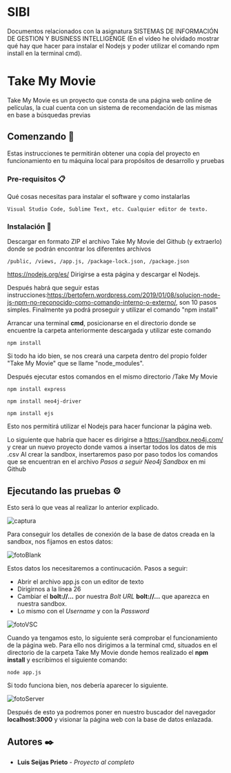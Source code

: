 # SIBI
Documentos relacionados con la asignatura SISTEMAS DE INFORMACIÓN DE GESTION Y BUSINESS INTELLIGENGE
(En el vídeo he olvidado mostrar qué hay que hacer para instalar el Nodejs y poder utilizar el comando npm install en la terminal cmd).
# Take My Movie

Take My Movie es un proyecto que consta de una página web online de películas, la cual cuenta con un sistema de recomendación de las mismas en base a búsquedas previas

## Comenzando 🚀

Estas instrucciones te permitirán obtener una copia del proyecto en funcionamiento en tu máquina local para propósitos de desarrollo y pruebas


### Pre-requisitos 📋

Qué cosas necesitas para instalar el software y como instalarlas

```
Visual Studio Code, Sublime Text, etc. Cualquier editor de texto.
```

### Instalación 🔧

Descargar en formato ZIP el archivo Take My Movie del Github (y extraerlo) donde se podrán encontrar los diferentes archivos

```
/public, /views, /app.js, /package-lock.json, /package.json
```
https://nodejs.org/es/ Dirigirse a esta página y descargar el Nodejs.

Después habrá que seguir estas instrucciones:https://bertofern.wordpress.com/2019/01/08/solucion-node-js-npm-no-reconocido-como-comando-interno-o-externo/, son 10 pasos simples.
Finalmente ya podrá proseguir y utilizar el comando "npm install"

Arrancar una terminal **cmd**, posicionarse en el directorio donde se encuentre la carpeta anteriormente descargada y utilizar este comando

```
npm install
```
 

Si todo ha ido bien, se nos creará una carpeta dentro del propio folder "Take My Movie" que se llame "node_modules".

Después ejecutar estos comandos en el mismo directorio /Take My Movie
```
npm install express
```

```
npm install neo4j-driver
```
```
npm install ejs
```


Esto nos permitirá utilizar el Nodejs para hacer funcionar la página web.

Lo siguiente que habría que hacer es dirigirse a https://sandbox.neo4j.com/ y crear un nuevo proyecto donde vamos a insertar todos los datos de mis .csv
Al crear la sandbox, insertaremos paso por paso todos los comandos que se encuentran en el archivo *Pasos a seguir Neo4j Sandbox* en mi Github

## Ejecutando las pruebas ⚙️

Esto será lo que veas al realizar lo anterior explicado.


![captura](imágenesReadme/captura.PNG)

Para conseguir los detalles de conexión de la base de datos creada en la sandbox, nos fijamos en estos datos:


![fotoBlank](imágenesReadme/fotoBlank.PNG)


Estos datos los necesitaremos a continucación. Pasos a seguir:
* Abrir el archivo app.js con un editor de texto
* Dirigirnos a la línea 26
* Cambiar el **bolt://...** por nuestra _Bolt URL_ **bolt://...** que aparezca en nuestra sandbox.
* Lo mismo con el _Username_ y con la _Password_

![fotoVSC](imágenesReadme/fotoVSC.PNG)

Cuando ya tengamos esto, lo siguiente será comprobar el funcionamiento de la página web. Para ello nos dirigimos a la terminal cmd, situados en el directorio de la carpeta Take My Movie donde hemos realizado el **npm install** y escribimos el siguiente comando:
```
node app.js
```
Si todo funciona bien, nos debería aparecer lo siguiente.

![fotoServer](imágenesReadme/fotoServer.PNG)

Después de esto ya podremos poner en nuestro buscador del navegador **localhost:3000** y visionar la página web con la base de datos enlazada.

## Autores ✒️

* **Luis Seijas Prieto** - *Proyecto al completo*


